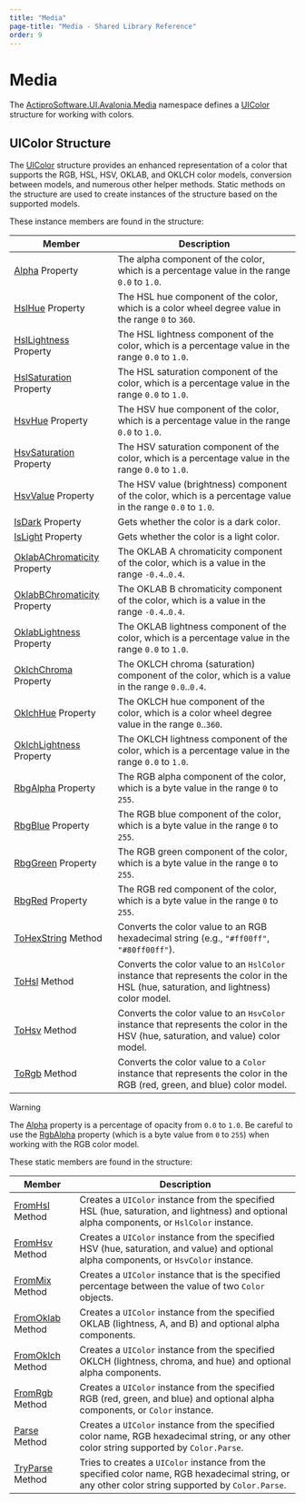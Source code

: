 ```yaml
---
title: "Media"
page-title: "Media - Shared Library Reference"
order: 9
---
```

# Media

The [ActiproSoftware.UI.Avalonia.Media](xref:@ActiproUIRoot.Media) namespace defines a [UIColor](xref:@ActiproUIRoot.Media.UIColor) structure for working with colors.

## UIColor Structure

The [UIColor](xref:@ActiproUIRoot.Media.UIColor) structure provides an enhanced representation of a color that supports the RGB, HSL, HSV, OKLAB, and OKLCH color models, conversion between models, and numerous other helper methods.  Static methods on the structure are used to create instances of the structure based on the supported models.

These instance members are found in the structure:

| Member | Description |
|-----|-----|
| [Alpha](xref:@ActiproUIRoot.Media.UIColor.Alpha) Property | The alpha component of the color, which is a percentage value in the range `0.0` to `1.0`. |
| [HslHue](xref:@ActiproUIRoot.Media.UIColor.HslHue) Property | The HSL hue component of the color, which is a color wheel degree value in the range `0` to `360`. |
| [HslLightness](xref:@ActiproUIRoot.Media.UIColor.HslLightness) Property | The HSL lightness component of the color, which is a percentage value in the range `0.0` to `1.0`. |
| [HslSaturation](xref:@ActiproUIRoot.Media.UIColor.HslSaturation) Property | The HSL saturation component of the color, which is a percentage value in the range `0.0` to `1.0`. |
| [HsvHue](xref:@ActiproUIRoot.Media.UIColor.HsvHue) Property | The HSV hue component of the color, which is a percentage value in the range `0.0` to `1.0`. |
| [HsvSaturation](xref:@ActiproUIRoot.Media.UIColor.HsvSaturation) Property | The HSV saturation component of the color, which is a percentage value in the range `0.0` to `1.0`. |
| [HsvValue](xref:@ActiproUIRoot.Media.UIColor.HsvValue) Property | The HSV value (brightness) component of the color, which is a percentage value in the range `0.0` to `1.0`. |
| [IsDark](xref:@ActiproUIRoot.Media.UIColor.IsDark) Property | Gets whether the color is a dark color. |
| [IsLight](xref:@ActiproUIRoot.Media.UIColor.IsLight) Property | Gets whether the color is a light color. |
| [OklabAChromaticity](xref:@ActiproUIRoot.Media.UIColor.OklabAChromaticity) Property | The OKLAB A chromaticity component of the color, which is a value in the range `-0.4`..`0.4`. |
| [OklabBChromaticity](xref:@ActiproUIRoot.Media.UIColor.OklabBChromaticity) Property | The OKLAB B chromaticity component of the color, which is a value in the range `-0.4`..`0.4`. |
| [OklabLightness](xref:@ActiproUIRoot.Media.UIColor.OklabLightness) Property | The OKLAB lightness component of the color, which is a percentage value in the range `0.0` to `1.0`. |
| [OklchChroma](xref:@ActiproUIRoot.Media.UIColor.OklchChroma) Property | The OKLCH chroma (saturation) component of the color, which is a value in the range `0.0`..`0.4`. |
| [OklchHue](xref:@ActiproUIRoot.Media.UIColor.OklchHue) Property | The OKLCH hue component of the color, which is a color wheel degree value in the range `0`..`360`. |
| [OklchLightness](xref:@ActiproUIRoot.Media.UIColor.OklchLightness) Property | The OKLCH lightness component of the color, which is a percentage value in the range `0.0` to `1.0`. |
| [RbgAlpha](xref:@ActiproUIRoot.Media.UIColor.RgbAlpha) Property | The RGB alpha component of the color, which is a byte value in the range `0` to `255`. |
| [RbgBlue](xref:@ActiproUIRoot.Media.UIColor.RgbBlue) Property | The RGB blue component of the color, which is a byte value in the range `0` to `255`. |
| [RbgGreen](xref:@ActiproUIRoot.Media.UIColor.RgbGreen) Property | The RGB green component of the color, which is a byte value in the range `0` to `255`. |
| [RbgRed](xref:@ActiproUIRoot.Media.UIColor.RgbRed) Property | The RGB red component of the color, which is a byte value in the range `0` to `255`. |
| [ToHexString](xref:@ActiproUIRoot.Media.UIColor.ToHexString*) Method | Converts the color value to an RGB hexadecimal string (e.g., `"#ff00ff"`, `"#80ff00ff"`). |
| [ToHsl](xref:@ActiproUIRoot.Media.UIColor.ToHsl*) Method | Converts the color value to an `HslColor` instance that represents the color in the HSL (hue, saturation, and lightness) color model. |
| [ToHsv](xref:@ActiproUIRoot.Media.UIColor.ToHsv*) Method | Converts the color value to an `HsvColor` instance that represents the color in the HSV (hue, saturation, and value) color model. |
| [ToRgb](xref:@ActiproUIRoot.Media.UIColor.ToRgb*) Method | Converts the color value to a `Color` instance that represents the color in the RGB (red, green, and blue) color model. |

> [!WARNING]
> The [Alpha](xref:@ActiproUIRoot.Media.UIColor.Alpha) property is a percentage of opacity from `0.0` to `1.0`. Be careful to use the [RgbAlpha](xref:@ActiproUIRoot.Media.UIColor.RgbAlpha) property (which is a byte value from `0` to `255`)  when working with the RGB color model.

These static members are found in the structure:

| Member | Description |
|-----|-----|
| [FromHsl](xref:@ActiproUIRoot.Media.UIColor.FromHsl*) Method | Creates a `UIColor` instance from the specified HSL (hue, saturation, and lightness) and optional alpha components, or `HslColor` instance. |
| [FromHsv](xref:@ActiproUIRoot.Media.UIColor.FromHsv*) Method | Creates a `UIColor` instance from the specified HSV (hue, saturation, and value) and optional alpha components, or `HsvColor` instance. |
| [FromMix](xref:@ActiproUIRoot.Media.UIColor.FromMix*) Method | Creates a `UIColor` instance that is the specified percentage between the value of two `Color` objects. |
| [FromOklab](xref:@ActiproUIRoot.Media.UIColor.FromOklab*) Method | Creates a `UIColor` instance from the specified OKLAB (lightness, A, and B) and optional alpha components. |
| [FromOklch](xref:@ActiproUIRoot.Media.UIColor.FromOklch*) Method | Creates a `UIColor` instance from the specified OKLCH (lightness, chroma, and hue) and optional alpha components. |
| [FromRgb](xref:@ActiproUIRoot.Media.UIColor.FromRgb*) Method | Creates a `UIColor` instance from the specified RGB (red, green, and blue) and optional alpha components, or `Color` instance. |
| [Parse](xref:@ActiproUIRoot.Media.UIColor.Parse*) Method | Creates a `UIColor` instance from the specified color name, RGB hexadecimal string, or any other color string supported by `Color.Parse`. |
| [TryParse](xref:@ActiproUIRoot.Media.UIColor.Parse*) Method | Tries to creates a `UIColor` instance from the specified color name, RGB hexadecimal string, or any other color string supported by `Color.Parse`. |